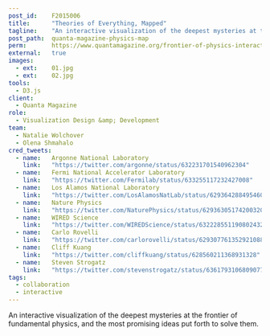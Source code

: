 ```yaml
---
post_id:    F2015006
title:      "Theories of Everything, Mapped"
tagline:    "An interactive visualization of the deepest mysteries at the frontier of fundamental physics, and the most promising ideas put forth to solve them."
post_path:  quanta-magazine-physics-map
perm:       https://www.quantamagazine.org/frontier-of-physics-interactive-map-20150803/
external:   true
images:
  - ext:    01.jpg
  - ext:    02.jpg
tools:
  - D3.js
client:
  - Quanta Magazine
role:
  - Visualization Design &amp; Development
team:
  - Natalie Wolchover
  - Olena Shmahalo
cred_tweets:
  - name:   Argonne National Laboratory
    link:   "https://twitter.com/argonne/status/632231701540962304"
  - name:   Fermi National Accelerator Laboratory
    link:   "https://twitter.com/Fermilab/status/633255117232427008"
  - name:   Los Alamos National Laboratory
    link:   "https://twitter.com/LosAlamosNatLab/status/629364288495460352"
  - name:   Nature Physics
    link:   "https://twitter.com/NaturePhysics/status/629363051742003200"
  - name:   WIRED Science
    link:   "https://twitter.com/WIREDScience/status/632228551190802432"
  - name:   Carlo Rovelli
    link:   "https://twitter.com/carlorovelli/status/629307761352921088"
  - name:   Cliff Kuang
    link:   "https://twitter.com/cliffkuang/status/628560211368931328"
  - name:   Steven Strogatz
    link:   "https://twitter.com/stevenstrogatz/status/636179310680907776"
tags:
  - collaboration
  - interactive
---
```

An interactive visualization of the deepest mysteries at the frontier of fundamental physics, and the most promising ideas put forth to solve them. 